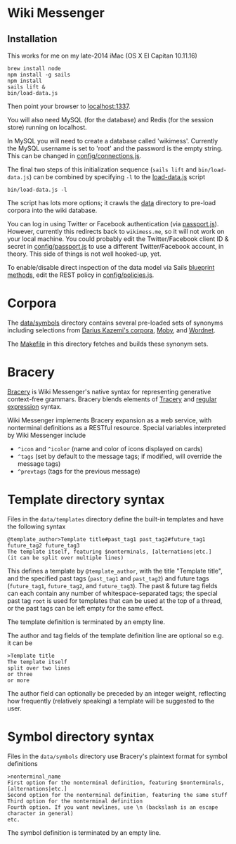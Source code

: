 # Wiki Messenger

## Installation

This works for me on my late-2014 iMac (OS X El Capitan 10.11.16)

    brew install node
    npm install -g sails
    npm install
    sails lift &
    bin/load-data.js

Then point your browser to [localhost:1337](http://localhost:1337/).

You will also need MySQL (for the database) and Redis (for the session store) running on localhost.

In MySQL you will need to create a database called 'wikimess'.
Currently the MySQL username is set to 'root' and the password is the empty string.
This can be changed in [config/connections.js](config/connections.js).

The final two steps of this initialization sequence (`sails lift` and `bin/load-data.js`) can be combined by specifying `-l` to the [load-data.js](bin/load-data.js) script

    bin/load-data.js -l

The script has lots more options; it crawls the [data](data) directory to pre-load corpora into the wiki database.

You can log in using Twitter or Facebook authentication (via [passport.js](http://passportjs.org/)).
However, currently this redirects back to `wikimess.me`, so it will not work on your local machine.
You could probably edit the Twitter/Facebook client ID & secret in [config/passport.js](config/passport.js) to use a different Twitter/Facebook account, in theory.
This side of things is not well hooked-up, yet.

To enable/disable direct inspection of the data model via Sails [blueprint methods](https://sailsjs.com/documentation/reference/blueprint-api),
edit the REST policy in [config/policies.js](config/policies.js).

# Corpora

The [data/symbols](data/symbols) directory contains several pre-loaded sets of synonyms
including selections from [Darius Kazemi's corpora](https://github.com/dariusk/corpora),
[Moby](http://moby-thesaurus.org/), and [Wordnet](https://wordnet.princeton.edu/).

The [Makefile](data/symbols/Makefile) in this directory fetches and builds these synonym sets.

# Bracery

[Bracery](https://github.com/ihh/bracery) is Wiki Messenger's native syntax for representing generative context-free grammars.
Bracery blends elements of [Tracery](http://tracery.io/) and [regular expression](https://en.wikipedia.org/wiki/Regular_expression) syntax.

Wiki Messenger implements Bracery expansion as a web service, with nonterminal definitions as a RESTful resource.
Special variables interpreted by Wiki Messenger include

- `^icon` and `^icolor` (name and color of icons displayed on cards)
- `^tags` (set by default to the message tags; if modified, will override the message tags)
- `^prevtags` (tags for the previous message)

# Template directory syntax

Files in the `data/templates` directory define the built-in templates and have the following syntax

~~~~
@template_author>Template title#past_tag1 past_tag2#future_tag1 future_tag2 future_tag3
The template itself, featuring $nonterminals, [alternations|etc.]
(it can be split over multiple lines)
~~~~

This defines a template by `@template_author`, with the title "Template title", and the specified past tags (`past_tag1` and `past_tag2`) and future tags (`future_tag1`, `future_tag2`, and `future_tag3`). The past & future tag fields can each contain any number of whitespace-separated tags; the special past tag `root` is used for templates that can be used at the top of a thread, or the past tags can be left empty for the same effect.

The template definition is terminated by an empty line.

The author and tag fields of the template definition line are optional so e.g. it can be

~~~~
>Template title
The template itself
split over two lines
or three
or more
~~~~

The author field can optionally be preceded by an integer weight, reflecting how frequently (relatively speaking) a template will be suggested to the user.

# Symbol directory syntax

Files in the `data/symbols` directory use Bracery's plaintext format for symbol definitions

~~~~
>nonterminal_name
First option for the nonterminal definition, featuring $nonterminals, [alternations|etc.]
Second option for the nonterminal definition, featuring the same stuff
Third option for the nonterminal definition
Fourth option. If you want newlines, use \n (backslash is an escape character in general)
etc.
~~~~

The symbol definition is terminated by an empty line.
